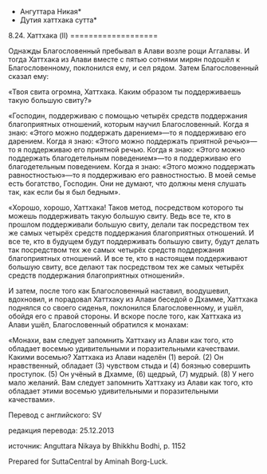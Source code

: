 * Ангуттара Никая*
* Дутия хаттхака сутта*

8\.24\. Хаттхака \(II\)
\=\=\=\=\=\=\=\=\=\=\=\=\=\=\=\=\=\=\=

Однажды Благословенный пребывал в Алави возле рощи Аггалавы\. И тогда Хаттхака из Алави вместе с пятью сотнями мирян подошёл к Благословенному, поклонился ему, и сел рядом\. Затем Благословенный сказал ему:

«Твоя свита огромна, Хаттхака\. Каким образом ты поддерживаешь такую большую свиту?»

«Господин, поддерживаю с помощью четырёх средств поддержания благоприятных отношений, которым научил Благословенный\. Когда я знаю: «Этого можно поддержать дарением»—то я поддерживаю его дарением\. Когда я знаю: «Этого можно поддержать приятной речью»—то я поддерживаю его приятной речью\. Когда я знаю: «Этого можно поддержать благодетельным поведением»—то я поддерживаю его благодетельным поведением\. Когда я знаю: «Этого можно поддержать равностностью»—то я поддерживаю его равностностью\. В моей семье есть богатство, Господин\. Они не думают, что должны меня слушать так, как если бы я был бедным»\.

«Хорошо, хорошо, Хаттхака\! Таков метод, посредством которого ты можешь поддерживать такую большую свиту\. Ведь все те, кто в прошлом поддерживали большую свиту, делали так посредством тех же самых четырёх средств поддержания благоприятных отношений\. И все те, кто в будущем будут поддерживать большую свиту, будут делать так посредством тех же самых четырёх средств поддержания благоприятных отношений\. И все те, кто в настоящем поддерживают большую свиту, все делают так посредством тех же самых четырёх средств поддержания благоприятных отношений»\.

И затем, после того как Благословенный наставил, воодушевил, вдохновил, и порадовал Хаттхаку из Алави беседой о Дхамме, Хаттхака поднялся со своего сиденья, поклонился Благословенному, и ушёл, обойдя его с правой стороны\. И вскоре после того, как Хаттхака из Алави ушёл, Благословенный обратился к монахам:

«Монахи, вам следует запомнить Хаттхаку из Алави как того, кто обладает восемью удивительными и поразительными качествами\. Какими восемью? Хаттхака из Алави наделён \(1\) верой\. \(2\) Он нравственный, обладает \(3\) чувством стыда и \(4\) боязнью совершить проступок\. \(5\) Он учёный в Дхамме, \(6\) щедрый, \(7\) мудрый\. \(8\) У него мало желаний\. Вам следует запомнить Хаттхаку из Алави как того, кто обладает этими восемью удивительными и поразительными качествами»\.

Перевод с английского: SV

редакция перевода: 25\.12\.2013

источник: Anguttara Nikaya by Bhikkhu Bodhi, p\. 1152

Prepared for SuttaCentral by Aminah Borg\-Luck\.